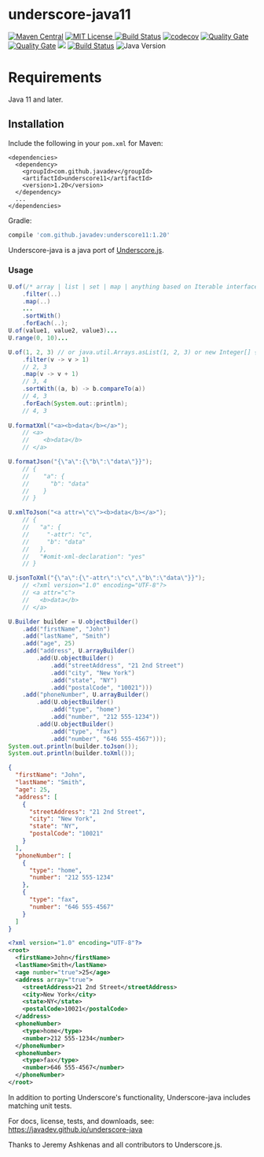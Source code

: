 underscore-java11
=================

[![Maven Central](https://img.shields.io/maven-central/v/com.github.javadev/underscore11.svg)](http://search.maven.org/#search%7Cga%7C1%7Cg%3A%22com.github.javadev%22%20AND%20a%3A%22underscore11%22)
[![MIT License](http://img.shields.io/badge/license-MIT-green.svg) ](https://github.com/javadev/underscore-java11/blob/master/LICENSE.txt)
[![Build Status](https://travis-ci.com/javadev/underscore-java11.svg?branch=main)](https://travis-ci.com/javadev/underscore-java11)
[![codecov](https://codecov.io/gh/javadev/underscore-java11/branch/master/graph/badge.svg)](https://codecov.io/gh/javadev/underscore-java11)
[![Quality Gate](https://sonarcloud.io/api/project_badges/measure?project=javadev_underscore-java11&metric=alert_status)](https://sonarcloud.io/dashboard/index/javadev_underscore-java11)
[![Quality Gate](https://sonarcloud.io/api/project_badges/measure?project=javadev_underscore-java11&metric=sqale_rating)](https://sonarcloud.io/dashboard/index/javadev_underscore-java11)
[![](http://javadoc-badge.appspot.com/com.github.javadev/underscore11.svg?label=JavaDocs)](http://www.javadoc.io/doc/com.github.javadev/underscore11/)
[![Build Status](https://dev.azure.com/javadevazure/underscore-java/_apis/build/status/javadev.underscore-java11)](https://dev.azure.com/javadevazure/underscore-java/_build/latest?definitionId=5)
![Java Version](https://img.shields.io/badge/java-%3E%3D%2011-success)

Requirements
============

Java 11 and later.

## Installation

Include the following in your `pom.xml` for Maven:

```
<dependencies>
  <dependency>
    <groupId>com.github.javadev</groupId>
    <artifactId>underscore11</artifactId>
    <version>1.20</version>
  </dependency>
  ...
</dependencies>
```

Gradle:

```groovy
compile 'com.github.javadev:underscore11:1.20'
```

Underscore-java is a java port of [Underscore.js](http://underscorejs.org/).

### Usage

```java
U.of(/* array | list | set | map | anything based on Iterable interface */)
    .filter(..)
    .map(..)
    ...
    .sortWith()
    .forEach(..);
U.of(value1, value2, value3)...
U.range(0, 10)...

U.of(1, 2, 3) // or java.util.Arrays.asList(1, 2, 3) or new Integer[] {1, 2, 3}
    .filter(v -> v > 1)
    // 2, 3
    .map(v -> v + 1)
    // 3, 4
    .sortWith((a, b) -> b.compareTo(a))
    // 4, 3
    .forEach(System.out::println);
    // 4, 3
    
U.formatXml("<a><b>data</b></a>");
    // <a>
    //    <b>data</b>
    // </a>

U.formatJson("{\"a\":{\"b\":\"data\"}}");
    // {
    //    "a": {
    //      "b": "data"
    //    }
    // }

U.xmlToJson("<a attr=\"c\"><b>data</b></a>");
    // {
    //   "a": {
    //     "-attr": "c",
    //     "b": "data"
    //   },
    //   "#omit-xml-declaration": "yes"
    // }

U.jsonToXml("{\"a\":{\"-attr\":\"c\",\"b\":\"data\"}}");
    // <?xml version="1.0" encoding="UTF-8"?>
    // <a attr="c">
    //   <b>data</b>
    // </a>

U.Builder builder = U.objectBuilder()
    .add("firstName", "John")
    .add("lastName", "Smith")
    .add("age", 25)
    .add("address", U.arrayBuilder()
        .add(U.objectBuilder()
            .add("streetAddress", "21 2nd Street")
            .add("city", "New York")
            .add("state", "NY")
            .add("postalCode", "10021")))
    .add("phoneNumber", U.arrayBuilder()
        .add(U.objectBuilder()
            .add("type", "home")
            .add("number", "212 555-1234"))
        .add(U.objectBuilder()
            .add("type", "fax")
            .add("number", "646 555-4567")));
System.out.println(builder.toJson());
System.out.println(builder.toXml());
```
```json
{
  "firstName": "John",
  "lastName": "Smith",
  "age": 25,
  "address": [
    {
      "streetAddress": "21 2nd Street",
      "city": "New York",
      "state": "NY",
      "postalCode": "10021"
    }
  ],
  "phoneNumber": [
    {
      "type": "home",
      "number": "212 555-1234"
    },
    {
      "type": "fax",
      "number": "646 555-4567"
    }
  ]
}
```
```xml
<?xml version="1.0" encoding="UTF-8"?>
<root>
  <firstName>John</firstName>
  <lastName>Smith</lastName>
  <age number="true">25</age>
  <address array="true">
    <streetAddress>21 2nd Street</streetAddress>
    <city>New York</city>
    <state>NY</state>
    <postalCode>10021</postalCode>
  </address>
  <phoneNumber>
    <type>home</type>
    <number>212 555-1234</number>
  </phoneNumber>
  <phoneNumber>
    <type>fax</type>
    <number>646 555-4567</number>
  </phoneNumber>
</root>
```

In addition to porting Underscore's functionality, Underscore-java includes matching unit tests.

For docs, license, tests, and downloads, see:
https://javadev.github.io/underscore-java

Thanks to Jeremy Ashkenas and all contributors to Underscore.js.
